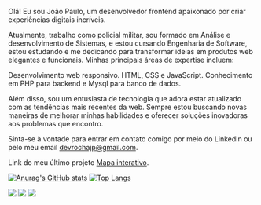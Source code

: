 <p>Olá! Eu sou João Paulo, um desenvolvedor frontend apaixonado por criar experiências digitais incríveis.</p>

Atualmente, trabalho como policial militar, sou formado em Análise e desenvolvimento de Sistemas, e estou cursando Engenharia de Software, estou estudando e me dedicando para transformar ideias em produtos web elegantes e funcionais. Minhas principais áreas de expertise incluem:

Desenvolvimento web responsivo.
HTML, CSS e JavaScript.
Conhecimento em PHP para backend e Mysql para banco de dados.

Além disso, sou um entusiasta de tecnologia que adora estar atualizado com as tendências mais recentes da web. Sempre estou buscando novas maneiras de melhorar minhas habilidades e oferecer soluções inovadoras aos problemas que encontro.

Sinta-se à vontade para entrar em contato comigo por meio do LinkedIn ou pelo meu email devrochajp@gmail.com.</p>

<p>Link do meu último projeto <a href="https://www.devrocha.com.br/mapa" target="_blank">Mapa interativo</a>.</p>

[![Anurag's GitHub stats](https://github-readme-stats.vercel.app/api?username=jrochaandrade&show_icons=true&theme=dark)](https://github.com/anuraghazra/github-readme-stats)
[![Top Langs](https://github-readme-stats.vercel.app/api/top-langs/?username=jrochaandrade&layout=compact&theme=dark)](https://github.com/anuraghazra/github-readme-stats)

<div>
 <a href="https://www.linkedin.com/in/jo%C3%A3o-paulo-da-rocha-andrade-b9a633183/" target="_blank"><img src="https://img.shields.io/badge/-LinkedIn-%230077B5?style=for-the-badge&logo=linkedin&logoColor=white" target="_blank"></a>
 <a href = "mailto:devrochajp@gamil.com"><img src="https://img.shields.io/badge/-Gmail-%23333?style=for-the-badge&logo=gmail&logoColor=white" target="_blank"></a>  
 <!--<a href="" target="_blank"><img src="https://img.shields.io/badge/YouTube-FF0000?style=for-the-badge&logo=youtube&logoColor=white" target="_blank"></a> -->
 <!-- <a href="" target="_blank"><img src="https://img.shields.io/badge/-Instagram-%23E4405F?style=for-the-badge&logo=instagram&logoColor=white" target="_blank"></a> -->
 <a href="https://discord.gg/Rx2YzRaS" target="_blank"><img src="https://img.shields.io/badge/Discord-7289DA?style=for-the-badge&logo=discord&logoColor=white" target="_blank"></a> 
 
</div>
